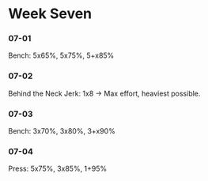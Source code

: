 # Week Seven

### 07-01
Bench:
5x65%, 5x75%, 5+x85%

### 07-02
Behind the Neck Jerk:
1x8
    -> Max effort, heaviest possible.

### 07-03
Bench:
3x70%, 3x80%, 3+x90%

### 07-04
Press:
5x75%, 3x85%, 1+95%
